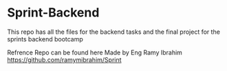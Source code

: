 # Sprint-Backend
 This repo has all the files for the backend tasks and the final project for the sprints backend bootcamp 

 Refrence Repo can be found here Made by Eng Ramy Ibrahim https://github.com/ramymibrahim/Sprint
